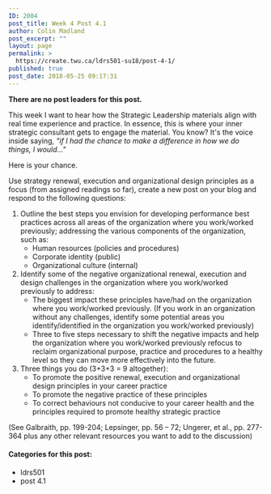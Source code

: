 ```yaml
---
ID: 2004
post_title: Week 4 Post 4.1
author: Colin Madland
post_excerpt: ""
layout: page
permalink: >
  https://create.twu.ca/ldrs501-su18/post-4-1/
published: true
post_date: 2018-05-25 09:17:31
---
```

<strong>There are no post leaders for this post.</strong>

This week I want to hear how the Strategic Leadership materials align with real time experience and practice. In essence, this is where your inner strategic consultant gets to engage the material. You know? It's the voice inside saying, _"if I had the chance to make a difference in how we do things, I would…"_

Here is your chance.

Use strategy renewal, execution and organizational design principles as a focus (from assigned readings so far), create a new post on your blog and respond to the following questions:
<ol>
 	<li>Outline the best steps you envision for developing performance best practices across all areas of the organization where you work/worked previously; addressing the various components of the organization, such as:
<ul>
 	<li>Human resources (policies and procedures)</li>
 	<li>Corporate identity (public)</li>
 	<li>Organizational culture (internal)</li>
</ul>
</li>
 	<li>Identify some of the negative organizational renewal, execution and design challenges in the organization where you work/worked previously to address:
<ul>
 	<li>The biggest impact these principles have/had on the organization where you work/worked previously. (If you work in an organization without any challenges, identify some potential areas you identify/identified in the organization you work/worked previously)</li>
 	<li>Three to five steps necessary to shift the negative impacts and help the organization where you work/worked previously refocus to reclaim organizational purpose, practice and procedures to a healthy level so they can move more effectively into the future.</li>
</ul>
</li>
 	<li>Three things you do (3+3+3 = 9 altogether):
<ul>
 	<li>To promote the positive renewal, execution and organizational design principles in your career practice</li>
 	<li>To promote the negative practice of these principles</li>
 	<li>To correct behaviours not conducive to your career health and the principles required to promote healthy strategic practice</li>
</ul>
</li>
</ol>
(See Galbraith, pp. 199-204; Lepsinger, pp. 56 – 72; Ungerer, et al., pp. 277-364 plus any other relevant resources you want to add to the discussion)
<h4>Categories for this post:</h4>
<ul>
 	<li>ldrs501</li>
 	<li>post 4.1</li>
</ul>
&nbsp;
